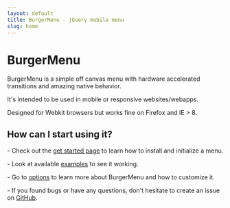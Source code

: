 ```yaml
---
layout: default
title: BurgerMenu - jQuery mobile menu
slug: home
---
```


# BurgerMenu

BurgerMenu is a simple off canvas menu with hardware accelerated transitions and amazing native behavior. 

It's intended to be used in mobile or responsive websites/webapps.

Designed for Webkit browsers but works fine on Firefox and IE > 8.

## How can I start using it?

\- Check out the [get started page](/get-started.html) to learn how to install and initialize a menu.

\- Look at available [examples](/examples.html) to see it working.

\- Go to [options](/options.html) to learn more about BurgerMenu and how to customize it.

\- If you found bugs or have any questions, don't hesitate to create an issue on [GitHub](https://github.com/vortizhe/burgermenu/issues).
